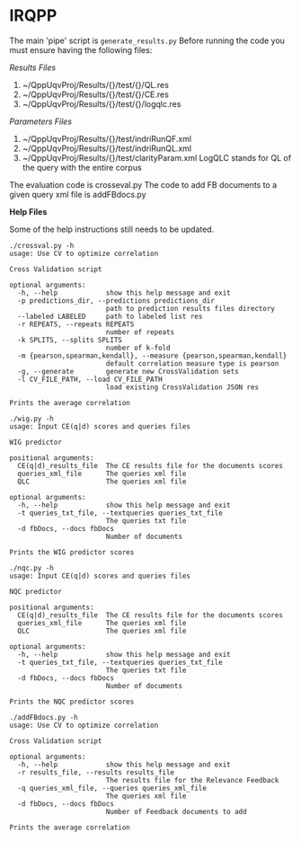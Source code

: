 # IRQPP

The main 'pipe' script is `generate_results.py`
Before running the code you must ensure having the following files:

_Results Files_
1. ~/QppUqvProj/Results/{}/test/{}/QL.res
2. ~/QppUqvProj/Results/{}/test/{}/CE.res
3. ~/QppUqvProj/Results/{}/test/{}/logqlc.res

_Parameters Files_
1. ~/QppUqvProj/Results/{}/test/indriRunQF.xml
2. ~/QppUqvProj/Results/{}/test/indriRunQL.xml
3. ~/QppUqvProj/Results/{}/test/clarityParam.xml
LogQLC stands for QL of the query with the entire corpus



The evaluation code is crosseval.py
The code to add FB documents to a given query xml file is addFBdocs.py


**Help Files**

Some of the help instructions still needs to be updated.


```
./crossval.py -h
usage: Use CV to optimize correlation

Cross Validation script

optional arguments:
  -h, --help            show this help message and exit
  -p predictions_dir, --predictions predictions_dir
                        path to prediction results files directory
  --labeled LABELED     path to labeled list res
  -r REPEATS, --repeats REPEATS
                        number of repeats
  -k SPLITS, --splits SPLITS
                        number of k-fold
  -m {pearson,spearman,kendall}, --measure {pearson,spearman,kendall}
                        default correlation measure type is pearson
  -g, --generate        generate new CrossValidation sets
  -l CV_FILE_PATH, --load CV_FILE_PATH
                        load existing CrossValidation JSON res

Prints the average correlation
```
```
./wig.py -h
usage: Input CE(q|d) scores and queries files

WIG predictor

positional arguments:
  CE(q|d)_results_file  The CE results file for the documents scores
  queries_xml_file      The queries xml file
  QLC                   The queries xml file

optional arguments:
  -h, --help            show this help message and exit
  -t queries_txt_file, --textqueries queries_txt_file
                        The queries txt file
  -d fbDocs, --docs fbDocs
                        Number of documents

Prints the WIG predictor scores
```
```
./nqc.py -h
usage: Input CE(q|d) scores and queries files

NQC predictor

positional arguments:
  CE(q|d)_results_file  The CE results file for the documents scores
  queries_xml_file      The queries xml file
  QLC                   The queries xml file

optional arguments:
  -h, --help            show this help message and exit
  -t queries_txt_file, --textqueries queries_txt_file
                        The queries txt file
  -d fbDocs, --docs fbDocs
                        Number of documents

Prints the NQC predictor scores
```
```
./addFBdocs.py -h
usage: Use CV to optimize correlation

Cross Validation script

optional arguments:
  -h, --help            show this help message and exit
  -r results_file, --results results_file
                        The results file for the Relevance Feedback
  -q queries_xml_file, --queries queries_xml_file
                        The queries xml file
  -d fbDocs, --docs fbDocs
                        Number of Feedback documents to add

Prints the average correlation
```